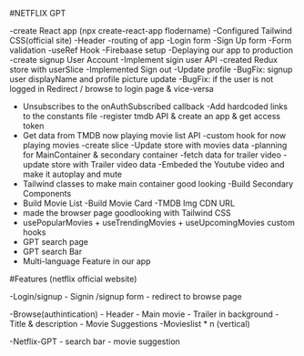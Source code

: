 #NETFLIX GPT

-create React app (npx create-react-app flodername)
-Configured Tailwind CSS(official site)
-Header 
-routing of app
-Login form
-Sign Up form
-Form validation
-useRef Hook
-Firebaase setup
-Deplaying our app to production
-create signup User Account
-Implement sigin user API
-created Redux store with userSlice
-Implemented Sign out
-Update profile
-BugFix: signup user displayName and profile picture update
-BugFix: if the user is not logged in Redirect / browse to login page & vice-versa
- Unsubscribes to the onAuthSubscribed callback
-Add hardcoded links to the constants file
-register tmdb API & create an app & get access token
- Get data from TMDB now playing movie list API
-custom hook for now playing movies
-create slice
-Update store with movies data
-planning for MainContainer & secondary container
-fetch data for trailer video
-update store with Trailer video data
-Embeded  the Youtube video and make it autoplay and mute
- Tailwind classes to make main container good looking
-Build Secondary Components
- Build Movie List
-Build Movie Card
-TMDB Img CDN URL
- made the browser page goodlooking with Tailwind CSS
- usePopularMovies + useTrendingMovies + useUpcomingMovies custom hooks
- GPT search page
- GPT search Bar
- Multi-language Feature in our app






#Features (netflix official website)

-Login/signup
    - Signin /signup form
    - redirect to browse page

-Browse(authintication)
    - Header
    - Main movie
        - Trailer in background
        - Title &  description
        - Movie Suggestions
            -Movieslist * n (vertical)

-Netflix-GPT
    - search bar
    - movie suggestion